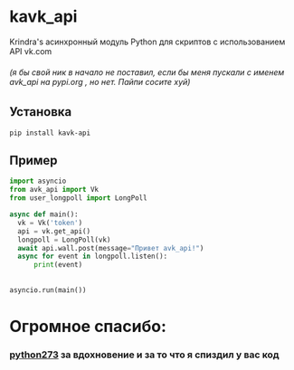 # kavk_api
Krindra's асинхронный модуль Python для скриптов c использованием API vk.com

###### (я бы свой ник в начало не поставил, если бы меня пускали с именем avk_api на pypi.org , но нет. Пайпи сосите хуй)

## Установка
```pip install kavk-api```

## Пример
```python
import asyncio
from avk_api import Vk
from user_longpoll import LongPoll

async def main():
  vk = Vk('token')
  api = vk.get_api()
  longpoll = LongPoll(vk)
  await api.wall.post(message="Привет avk_api!")
  async for event in longpoll.listen():
      print(event)
      
  
asyncio.run(main())
```


# Огромное спасибо:
### [python273](https://github.com/python273) за вдохновение и за то что я спиздил у вас код
